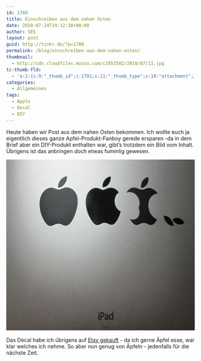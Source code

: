 ```yaml
---
id: 1788
title: Einschreiben aus dem nahen Osten
date: 2010-07-24T19:12:38+00:00
author: SES
layout: post
guid: http://tinkr.de/?p=1788
permalink: /blog/einschreiben-aus-dem-nahen-osten/
thumbnail:
  - http://cdn.cloudfiles.mosso.com/c1952502/2010/07/11.jpg
tc-thumb-fld:
  - 'a:2:{s:9:"_thumb_id";i:1791;s:11:"_thumb_type";s:10:"attachment";}'
categories:
  - Allgemeines
tags:
  - Apple
  - Decal
  - DIY
---
```

Heute haben wir Post aus dem nahen Osten bekommen. Ich wollte euch ja eigentlich dieses ganze Apfel-Produkt-Fanboy gerede ersparen -da in dem Brief aber ein DIY-Produkt enthalten war, gibt&#8217;s trotzdem ein Bild vom Inhalt. Übrigens ist das anbringen doch etwas fummlig gewesen.

<img loading="lazy" src="/assets/2010/07/1.jpg" alt="Decal fürs IPad, mit einem angeknabberten Apfel." title="Decal fürs IPad" width="606" height="455" />

Das Decal habe ich übrigens auf [Etsy gekauft](http://www.etsy.com/search_results.php?search_query=decal+ipad&search_type=handmade&ref=auto) - da ich gerne Äpfel esse, war klar welches ich nehme. So aber nun genug von Äpfeln - jedenfalls für die nächste Zeit.
